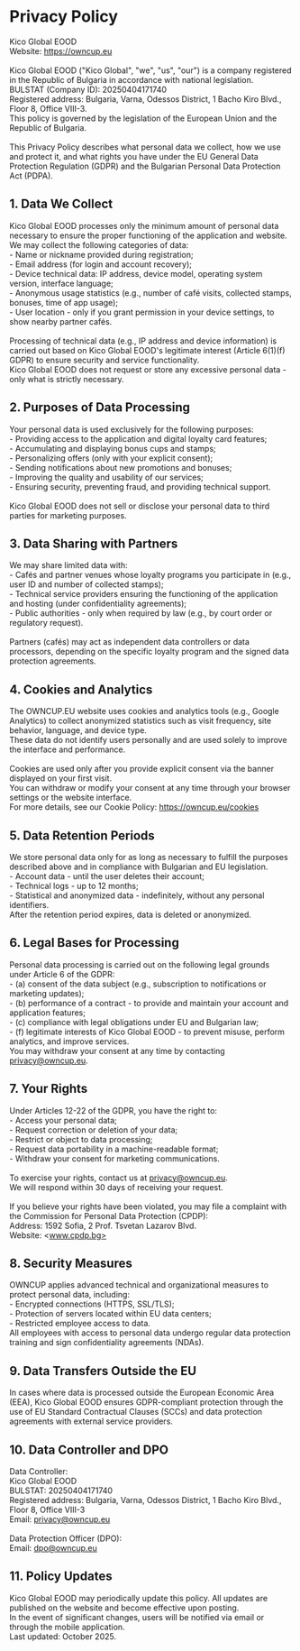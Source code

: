 # Privacy Policy

Kico Global EOOD  
Website: <https://owncup.eu>  
<br/>Kico Global EOOD ("Kico Global", "we", "us", "our") is a company registered in the Republic of Bulgaria in accordance with national legislation.  
BULSTAT (Company ID): 20250404171740  
Registered address: Bulgaria, Varna, Odessos District, 1 Bacho Kiro Blvd., Floor 8, Office VIII-3.  
This policy is governed by the legislation of the European Union and the Republic of Bulgaria.  
<br/>This Privacy Policy describes what personal data we collect, how we use and protect it, and what rights you have under the EU General Data Protection Regulation (GDPR) and the Bulgarian Personal Data Protection Act (PDPA).  

## 1\. Data We Collect

Kico Global EOOD processes only the minimum amount of personal data necessary to ensure the proper functioning of the application and website.  
We may collect the following categories of data:  
\- Name or nickname provided during registration;  
\- Email address (for login and account recovery);  
\- Device technical data: IP address, device model, operating system version, interface language;  
\- Anonymous usage statistics (e.g., number of café visits, collected stamps, bonuses, time of app usage);  
\- User location - only if you grant permission in your device settings, to show nearby partner cafés.  
<br/>Processing of technical data (e.g., IP address and device information) is carried out based on Kico Global EOOD's legitimate interest (Article 6(1)(f) GDPR) to ensure security and service functionality.  
Kico Global EOOD does not request or store any excessive personal data - only what is strictly necessary.

## 2\. Purposes of Data Processing

Your personal data is used exclusively for the following purposes:  
\- Providing access to the application and digital loyalty card features;  
\- Accumulating and displaying bonus cups and stamps;  
\- Personalizing offers (only with your explicit consent);  
\- Sending notifications about new promotions and bonuses;  
\- Improving the quality and usability of our services;  
\- Ensuring security, preventing fraud, and providing technical support.  
<br/>Kico Global EOOD does not sell or disclose your personal data to third parties for marketing purposes.

## 3\. Data Sharing with Partners

We may share limited data with:  
\- Cafés and partner venues whose loyalty programs you participate in (e.g., user ID and number of collected stamps);  
\- Technical service providers ensuring the functioning of the application and hosting (under confidentiality agreements);  
\- Public authorities - only when required by law (e.g., by court order or regulatory request).  
<br/>Partners (cafés) may act as independent data controllers or data processors, depending on the specific loyalty program and the signed data protection agreements.

## 4\. Cookies and Analytics

The OWNCUP.EU website uses cookies and analytics tools (e.g., Google Analytics) to collect anonymized statistics such as visit frequency, site behavior, language, and device type.  
These data do not identify users personally and are used solely to improve the interface and performance.  
<br/>Cookies are used only after you provide explicit consent via the banner displayed on your first visit.  
You can withdraw or modify your consent at any time through your browser settings or the website interface.  
For more details, see our Cookie Policy: <https://owncup.eu/cookies>

## 5\. Data Retention Periods

We store personal data only for as long as necessary to fulfill the purposes described above and in compliance with Bulgarian and EU legislation.  
\- Account data - until the user deletes their account;  
\- Technical logs - up to 12 months;  
\- Statistical and anonymized data - indefinitely, without any personal identifiers.  
After the retention period expires, data is deleted or anonymized.

## 6\. Legal Bases for Processing

Personal data processing is carried out on the following legal grounds under Article 6 of the GDPR:  
\- (a) consent of the data subject (e.g., subscription to notifications or marketing updates);  
\- (b) performance of a contract - to provide and maintain your account and application features;  
\- (c) compliance with legal obligations under EU and Bulgarian law;  
\- (f) legitimate interests of Kico Global EOOD - to prevent misuse, perform analytics, and improve services.  
You may withdraw your consent at any time by contacting <privacy@owncup.eu>.

## 7\. Your Rights

Under Articles 12-22 of the GDPR, you have the right to:  
\- Access your personal data;  
\- Request correction or deletion of your data;  
\- Restrict or object to data processing;  
\- Request data portability in a machine-readable format;  
\- Withdraw your consent for marketing communications.  
<br/>To exercise your rights, contact us at <privacy@owncup.eu>.  
We will respond within 30 days of receiving your request.  
<br/>If you believe your rights have been violated, you may file a complaint with the Commission for Personal Data Protection (CPDP):  
Address: 1592 Sofia, 2 Prof. Tsvetan Lazarov Blvd.  
Website: <www.cpdp.bg>

## 8\. Security Measures

OWNCUP applies advanced technical and organizational measures to protect personal data, including:  
\- Encrypted connections (HTTPS, SSL/TLS);  
\- Protection of servers located within EU data centers;  
\- Restricted employee access to data.  
All employees with access to personal data undergo regular data protection training and sign confidentiality agreements (NDAs).

## 9\. Data Transfers Outside the EU

In cases where data is processed outside the European Economic Area (EEA), Kico Global EOOD ensures GDPR-compliant protection through the use of EU Standard Contractual Clauses (SCCs) and data protection agreements with external service providers.

## 10\. Data Controller and DPO

Data Controller:  
Kico Global EOOD  
BULSTAT: 20250404171740  
Registered address: Bulgaria, Varna, Odessos District, 1 Bacho Kiro Blvd., Floor 8, Office VIII-3  
Email: <privacy@owncup.eu>  
<br/>Data Protection Officer (DPO):  
Email: <dpo@owncup.eu>

## 11\. Policy Updates

Kico Global EOOD may periodically update this policy. All updates are published on the website and become effective upon posting.  
In the event of significant changes, users will be notified via email or through the mobile application.  
Last updated: October 2025.